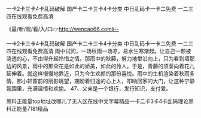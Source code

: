一卡2卡三卡4卡乱码破解
国产卡二卡三卡4卡分类
中日乱码卡一卡二免费
一二三四在线观看免费高清


《最/新/观/看/入/口👉http://wencao66.com》--

一卡2卡三卡4卡乱码破解
国产卡二卡三卡4卡分类
中日乱码卡一卡二免费
一二三四在线观看免费高清
雨中试问，一场秋雨一场凉，易水生寒渐起。让自己一颗被浇透的心，不由得升起怜惜之情。那雨中的秋藤，努力地攀沿向上，只为看到墙那边的风景，雨中的那朵花是如此的娇美，如此的怜人。于是，青藤的须茎向着花儿延伸着。就这样慢慢地靠近，只为今生欢颜的那份喜悦。雨中的生机渲染着秋雨多情，那小轩窗前的丽影眺望，期盼着归途的心上人，叩响回家的大门，让这种宁静氛围里，充满温情和欢愉。
	47、父亲是一个银行，发行知识，支付爱。





黑料正能量top地址改哪儿了无人区在线中文字幕精品一卡二卡3卡4卡乱码理论黑料正能量7181精品
